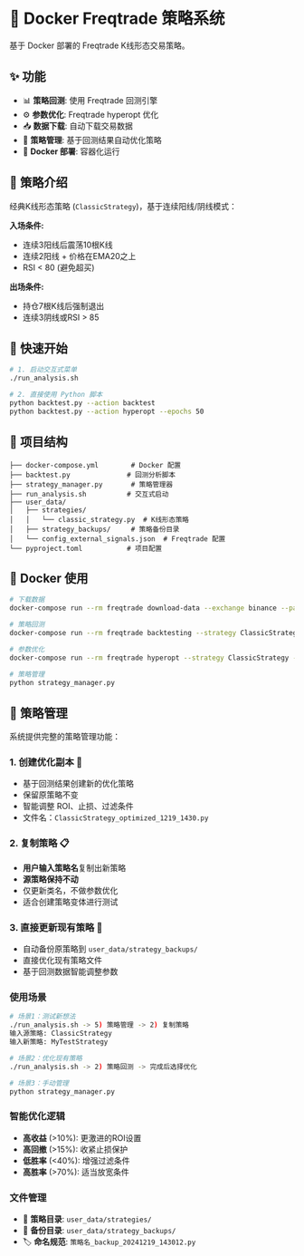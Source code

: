 # 🚀 Docker Freqtrade 策略系统

基于 Docker 部署的 Freqtrade K线形态交易策略。

## ✨ 功能

- 📊 **策略回测**: 使用 Freqtrade 回测引擎
- ⚙️ **参数优化**: Freqtrade hyperopt 优化  
- 📥 **数据下载**: 自动下载交易数据
- 🎯 **策略管理**: 基于回测结果自动优化策略
- 🐳 **Docker 部署**: 容器化运行

## 🎯 策略介绍

经典K线形态策略 (`ClassicStrategy`)，基于连续阳线/阴线模式：

**入场条件:**
- 连续3阳线后震荡10根K线
- 连续2阳线 + 价格在EMA20之上  
- RSI < 80 (避免超买)

**出场条件:**
- 持仓7根K线后强制退出
- 连续3阴线或RSI > 85

## 🚀 快速开始

```bash
# 1. 启动交互式菜单
./run_analysis.sh

# 2. 直接使用 Python 脚本
python backtest.py --action backtest
python backtest.py --action hyperopt --epochs 50
```

## 📁 项目结构

```
├── docker-compose.yml        # Docker 配置
├── backtest.py              # 回测分析脚本
├── strategy_manager.py       # 策略管理器
├── run_analysis.sh          # 交互式启动
├── user_data/
│   ├── strategies/
│   │   └── classic_strategy.py  # K线形态策略
│   ├── strategy_backups/     # 策略备份目录
│   └── config_external_signals.json  # Freqtrade 配置
└── pyproject.toml           # 项目配置
```

## 🐳 Docker 使用

```bash
# 下载数据
docker-compose run --rm freqtrade download-data --exchange binance --pairs BTC/USDT --timeframes 5m --days 30

# 策略回测
docker-compose run --rm freqtrade backtesting --strategy ClassicStrategy --timerange 20240101-

# 参数优化
docker-compose run --rm freqtrade hyperopt --strategy ClassicStrategy --epochs 100

# 策略管理
python strategy_manager.py
```

## 🎯 策略管理

系统提供完整的策略管理功能：

### 1. 创建优化副本 🧠
- 基于回测结果创建新的优化策略
- 保留原策略不变
- 智能调整 ROI、止损、过滤条件
- 文件名：`ClassicStrategy_optimized_1219_1430.py`

### 2. 复制策略 📋
- **用户输入策略名**复制出新策略
- **源策略保持不动**
- 仅更新类名，不做参数优化
- 适合创建策略变体进行测试

### 3. 直接更新现有策略 🔄
- 自动备份原策略到 `user_data/strategy_backups/`
- 直接优化现有策略文件
- 基于回测数据智能调整参数

### 使用场景
```bash
# 场景1：测试新想法
./run_analysis.sh -> 5) 策略管理 -> 2) 复制策略
输入源策略: ClassicStrategy
输入新策略: MyTestStrategy

# 场景2：优化现有策略
./run_analysis.sh -> 2) 策略回测 -> 完成后选择优化

# 场景3：手动管理
python strategy_manager.py
```

### 智能优化逻辑
- **高收益** (>10%): 更激进的ROI设置
- **高回撤** (>15%): 收紧止损保护  
- **低胜率** (<40%): 增强过滤条件
- **高胜率** (>70%): 适当放宽条件

### 文件管理
- 📁 **策略目录**: `user_data/strategies/`
- 💾 **备份目录**: `user_data/strategy_backups/`
- 🏷️ **命名规范**: `策略名_backup_20241219_143012.py`